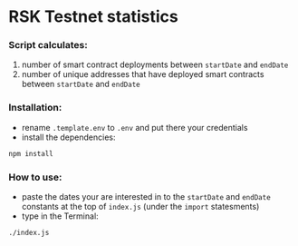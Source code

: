 # RSK Testnet statistics

### Script calculates:
1. number of smart contract deployments between `startDate` and `endDate`
2. number of unique addresses that have deployed smart contracts between `startDate` and `endDate`

### Installation:
- rename `.template.env` to `.env` and put there your credentials
- install the dependencies:
```bash
npm install
```
### How to use:
- paste the dates your are interested in to the `startDate` and `endDate` constants at the top of `index.js` (under the `import` statesments) 
- type in the Terminal:
```bash
./index.js
```
